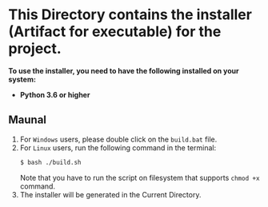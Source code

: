 # This Directory contains the installer (Artifact for executable) for the project.

**To use the installer, you need to have the following installed on your system:**

- **Python 3.6 or higher**

## Maunal

1. For `Windows` users, please double click on the `build.bat` file.
2. For `Linux` users, run the following command in the terminal:
    ```bash
    $ bash ./build.sh
    ```
   Note that you have to run the script on filesystem that supports `chmod +x` command.
3. The installer will be generated in the Current Directory.
